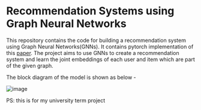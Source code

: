 # Recommendation Systems using Graph Neural Networks

This repository contains the code for building a recommendation system using Graph Neural Networks(GNNs). It contains pytorch implementation of this [paper](https://arxiv.org/abs/1902.07243). The project aims to use GNNs to create a recommendation system and learn the joint embeddings of each user and item which are part of the given graph.

The block diagram of the model is shown as below -

![image](https://user-images.githubusercontent.com/49569284/146238232-5571d243-a6ce-45c7-a3ae-5a8e7e016171.png)

PS: this is for my university term project

